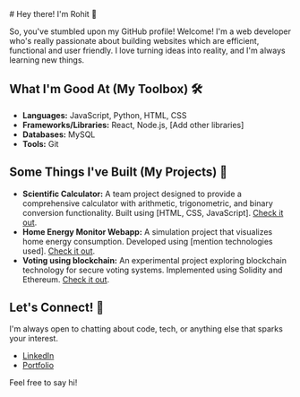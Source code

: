 <link rel="stylesheet" href="https://cdn.jsdelivr.net/gh/devicons/devicon@v2.15.1/devicon.min.css">
# Hey there! I'm Rohit 👋

So, you've stumbled upon my GitHub profile! Welcome! I'm a web developer who's really passionate about building websites which are efficient, functional and user friendly. I love turning ideas into reality, and I'm always learning new things.

## What I'm Good At (My Toolbox) 🛠️

* **Languages:** JavaScript, Python, HTML, CSS
* **Frameworks/Libraries:** React, Node.js, [Add other libraries]
* **Databases:** MySQL
* **Tools:** Git

<i class="devicon-html5-plain-wordmark colored" style="font-size: 40px;"></i>
<i class="devicon-css3-plain-wordmark colored" style="font-size: 40px;"></i>
<i class="devicon-python-plain-wordmark colored" style="font-size: 40px;"></i>
<i class="devicon-javascript-plain colored" style="font-size: 40px;"></i>
<i class="devicon-react-original colored" style="font-size: 40px;"></i>
<i class="devicon-nodejs-plain colored" style="font-size: 40px;"></i>

## Some Things I've Built (My Projects) 🚀

* **Scientific Calculator:** A team project designed to provide a comprehensive calculator with arithmetic, trigonometric, and binary conversion functionality. Built using [HTML, CSS, JavaScript]. [Check it out](https://github.com/noname2645/Scientific-Calculator-webapp.git).
* **Home Energy Monitor Webapp:** A simulation project that visualizes home energy consumption. Developed using [mention technologies used]. [Check it out](https://github.com/noname2645/Home-Energy-Monitor-Webapp.git).
* **Voting using blockchain:** An experimental project exploring blockchain technology for secure voting systems. Implemented using Solidity and Ethereum. [Check it out](https://github.com/noname2645/Blockchain-Voting.git).

## Let's Connect! 🤝

I'm always open to chatting about code, tech, or anything else that sparks your interest.

* [LinkedIn](https://www.linkedin.com/in/rohit-karmokar-654788257)
* [Portfolio](https://mytechfolio.netlify.app/)

Feel free to say hi!
